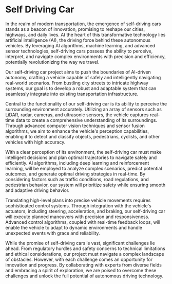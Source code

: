 # Self Driving Car

In the realm of modern transportation, the emergence of self-driving cars stands as a beacon of innovation, promising to reshape our cities, highways, and daily lives. At the heart of this transformative technology lies artificial intelligence (AI), the driving force behind these autonomous vehicles. By leveraging AI algorithms, machine learning, and advanced sensor technologies, self-driving cars possess the ability to perceive, interpret, and navigate complex environments with precision and efficiency, potentially revolutionizing the way we travel.

Our self-driving car project aims to push the boundaries of AI-driven autonomy, crafting a vehicle capable of safely and intelligently navigating real-world scenarios. From bustling city streets to intricate highway systems, our goal is to develop a robust and adaptable system that can seamlessly integrate into existing transportation infrastructure.

Central to the functionality of our self-driving car is its ability to perceive the surrounding environment accurately. Utilizing an array of sensors such as LiDAR, radar, cameras, and ultrasonic sensors, the vehicle captures real-time data to create a comprehensive understanding of its surroundings. Through advanced computer vision techniques and sensor fusion algorithms, we aim to enhance the vehicle's perception capabilities, enabling it to detect and classify objects, pedestrians, cyclists, and other vehicles with high accuracy.

 With a clear perception of its environment, the self-driving car must make intelligent decisions and plan optimal trajectories to navigate safely and efficiently. AI algorithms, including deep learning and reinforcement learning, will be employed to analyze complex scenarios, predict potential outcomes, and generate optimal driving strategies in real-time. By considering factors such as traffic conditions, road regulations, and pedestrian behavior, our system will prioritize safety while ensuring smooth and adaptive driving behavior.

 Translating high-level plans into precise vehicle movements requires sophisticated control systems. Through integration with the vehicle's actuators, including steering, acceleration, and braking, our self-driving car will execute planned maneuvers with precision and responsiveness. Advanced control algorithms, coupled with real-time feedback loops, will enable the vehicle to adapt to dynamic environments and handle unexpected events with grace and reliability.

While the promise of self-driving cars is vast, significant challenges lie ahead. From regulatory hurdles and safety concerns to technical limitations and ethical considerations, our project must navigate a complex landscape of obstacles. However, with each challenge comes an opportunity for innovation and progress. By collaborating with experts from diverse fields and embracing a spirit of exploration, we are poised to overcome these challenges and unlock the full potential of autonomous driving technology.





